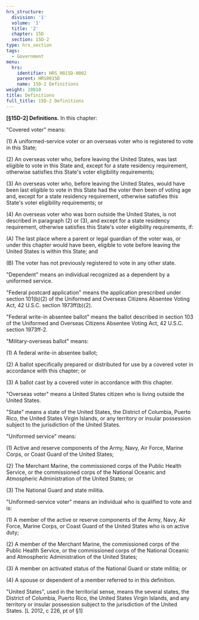 ```yaml
---
hrs_structure:
  division: '1'
  volume: '1'
  title: '2'
  chapter: 15D
  section: 15D-2
type: hrs_section
tags:
  - Government
menu:
  hrs:
    identifier: HRS_0015D-0002
    parent: HRS0015D
    name: 15D-2 Definitions
weight: 28010
title: Definitions
full_title: 15D-2 Definitions
---
```

**[§15D-2] Definitions.** In this chapter:

"Covered voter" means:

(1) A uniformed-service voter or an overseas voter who is registered to vote in this State;

(2) An overseas voter who, before leaving the United States, was last eligible to vote in this State and, except for a state residency requirement, otherwise satisfies this State's voter eligibility requirements;

(3) An overseas voter who, before leaving the United States, would have been last eligible to vote in this State had the voter then been of voting age and, except for a state residency requirement, otherwise satisfies this State's voter eligibility requirements; or

(4) An overseas voter who was born outside the United States, is not described in paragraph (2) or (3), and except for a state residency requirement, otherwise satisfies this State's voter eligibility requirements, if:

(A) The last place where a parent or legal guardian of the voter was, or under this chapter would have been, eligible to vote before leaving the United States is within this State; and

(B) The voter has not previously registered to vote in any other state.

"Dependent" means an individual recognized as a dependent by a uniformed service.

"Federal postcard application" means the application prescribed under section 101(b)(2) of the Uniformed and Overseas Citizens Absentee Voting Act, 42 U.S.C. section 1973ff(b)(2).

"Federal write-in absentee ballot" means the ballot described in section 103 of the Uniformed and Overseas Citizens Absentee Voting Act, 42 U.S.C. section 1973ff-2.

"Military-overseas ballot" means:

(1) A federal write-in absentee ballot;

(2) A ballot specifically prepared or distributed for use by a covered voter in accordance with this chapter; or

(3) A ballot cast by a covered voter in accordance with this chapter.

"Overseas voter" means a United States citizen who is living outside the United States.

"State" means a state of the United States, the District of Columbia, Puerto Rico, the United States Virgin Islands, or any territory or insular possession subject to the jurisdiction of the United States.

"Uniformed service" means:

(1) Active and reserve components of the Army, Navy, Air Force, Marine Corps, or Coast Guard of the United States;

(2) The Merchant Marine, the commissioned corps of the Public Health Service, or the commissioned corps of the National Oceanic and Atmospheric Administration of the United States; or

(3) The National Guard and state militia.

"Uniformed-service voter" means an individual who is qualified to vote and is:

(1) A member of the active or reserve components of the Army, Navy, Air Force, Marine Corps, or Coast Guard of the United States who is on active duty;

(2) A member of the Merchant Marine, the commissioned corps of the Public Health Service, or the commissioned corps of the National Oceanic and Atmospheric Administration of the United States;

(3) A member on activated status of the National Guard or state militia; or

(4) A spouse or dependent of a member referred to in this definition.

"United States", used in the territorial sense, means the several states, the District of Columbia, Puerto Rico, the United States Virgin Islands, and any territory or insular possession subject to the jurisdiction of the United States. [L 2012, c 226, pt of §1]